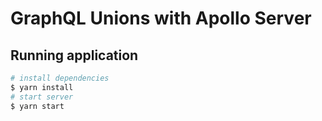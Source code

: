# GraphQL Unions with Apollo Server

## Running application 


```bash
# install dependencies
$ yarn install
# start server
$ yarn start
```
